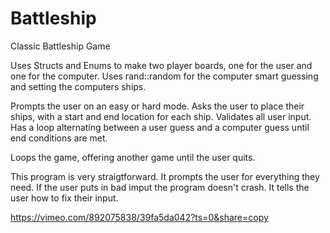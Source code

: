 # Battleship
Classic Battleship Game

 Uses Structs and Enums to make two player boards, one for the user and one for the computer.
 Uses rand::random for the computer smart guessing and setting the computers ships.

 Prompts the user on an easy or hard mode.
 Asks the user to place their ships, with a start and end location for each ship.
 Validates all user input.
 Has a loop alternating between a user guess and a computer guess until end conditions are met.

 Loops the game, offering another game until the user quits. 

This program is very straigtforward. It prompts the user for everything they need.
If the user puts in bad imput the program doesn't crash.
It tells the user how to fix their input.

https://vimeo.com/892075838/39fa5da042?ts=0&share=copy
